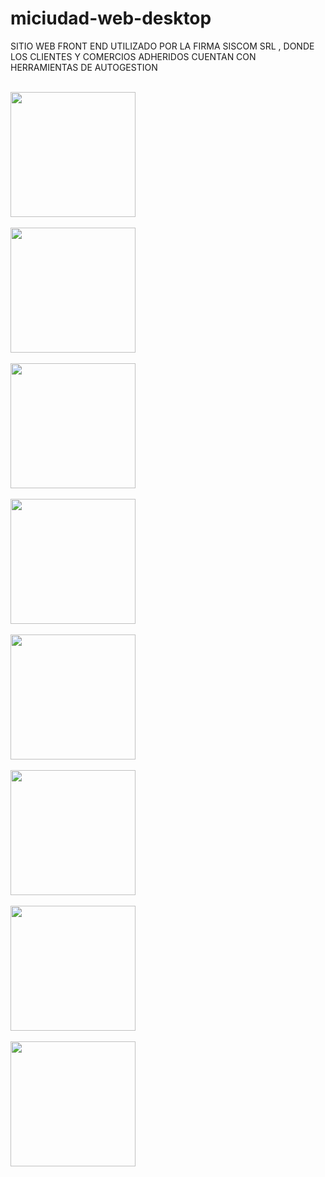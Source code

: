 # miciudad-web-desktop
SITIO WEB FRONT END UTILIZADO POR LA FIRMA SISCOM SRL , DONDE LOS CLIENTES Y COMERCIOS ADHERIDOS CUENTAN CON HERRAMIENTAS DE AUTOGESTION


<br> <img src="https://www.fpsoft.com.ar/githubimg/mic_1.jpeg" width="200" height="200"><br>
<br> <img src="https://www.fpsoft.com.ar/githubimg/mic_2.jpeg" width="200" height="200"><br>
<br> <img src="https://www.fpsoft.com.ar/githubimg/mic_3.jpeg" width="200" height="200"><br>
<br> <img src="https://www.fpsoft.com.ar/githubimg/mic_4.jpeg" width="200" height="200"><br>
<br> <img src="https://www.fpsoft.com.ar/githubimg/mic_5.jpeg" width="200" height="200"><br>
<br> <img src="https://www.fpsoft.com.ar/githubimg/mic_6.jpeg" width="200" height="200"><br>
<br> <img src="https://www.fpsoft.com.ar/githubimg/mic_7.jpeg" width="200" height="200"><br>
<br> <img src="https://www.fpsoft.com.ar/githubimg/mic_8.jpeg" width="200" height="200"><br>







